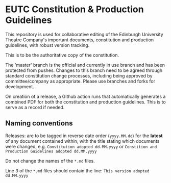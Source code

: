 # EUTC Constitution & Production Guidelines

This repository is used for collaborative editing of the Edinburgh University Theatre Company's important documents, constitution and production guidelines, with robust version tracking.

This is to be the authoritative copy of the constitution.

The 'master' branch is the official and currently in use branch and has been protected from pushes. Changes to this branch need to be agreed through standard constitution change processes, including being approved by committee/company as appropriate. Please use branches and forks for development.

On creation of a release, a Github action runs that automatically generates a combined PDF for both the constitution and production guidelines. This is to serve as a record if needed.

## Naming conventions

Releases: are to be tagged in reverse date order (`yyyy.MM.dd`) for the **latest** of any document contained within, with the title stating which documents were changed, e.g. `Constitution adopted dd.MM.yyyy` or `Constition and Production Guidelines adopted dd.MM.yyyy`

Do not change the names of the `*.md` files.

Line 3 of the `*.md` files should contain the line: `This version adopted dd.MM.yyyy`
